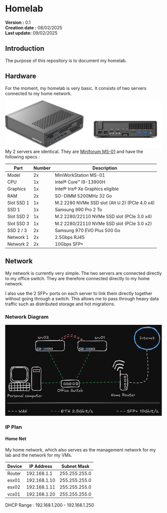 # Homelab

**Version :**               0.1 \
**Creation date :**         08/02/2025 \
**Last update:**            09/02/2025

## Introduction

The purpose of this repository is to document my homelab.

## Hardware

For the moment, my homelab is very basic.
It consists of two servers connected to my home network.

![Miniforum MS-01 illustration](assets/miniforum_ms_01.png)
My 2 servers are identical.
They are [Miniforum MS-01](https://store.minisforum.com/products/minisforum-ms-01)
and have the following specs :

| Part       | Number | Description                                    |
| ---------- | ------ | ---------------------------------------------- |
| Model      | 2x     | MiniWorkStation MS-01                          |
| CPU        | 1x     | Intel® Core™ i9-13900H                         |
| Graphics   | 1x     | Intel® Iris® Xe Graphics eligible              |
| RAM        | 2x     | SO-DIMM 5200MHz 32 Go                          |
| Slot SSD 1 | 1x     | M.2 2280 NVMe SSD slot (Alt U.2) (PCIe 4.0 x4) |
| SSD 1      | 1x     | Samsung 990 Pro 2 To                           |
| Slot SSD 2 | 1x     | M.2 2280/22110 NVMe SSD slot (PCIe 3.0 x4)     |
| Slot SSD 3 | 1x     | M.2 2280/22110 NVMe SSD slot (PCIe 3.0 x2)     |
| SSD 2 / 3  | 2x     | Samsung 970 EVO Plus 500 Go                    |
| Network 1  | 2x     | 2.5Gbps RJ45                                   |
| Network 2  | 2x     | 10Gbps SFP+                                    |

## Network

My network is currently very simple.
The two servers are connected directly to my office switch.
They are therefore connected directly to my home network.

I also use the 2 SFP+ ports on each server to link them directly together
without going through a switch.
This allows me to pass through heavy data traffic such as distributed storage
and hot migrations.

### Network Diagram

![Network Diagram](assets/homelab0_network_diag.png)

### IP Plan

#### Home Net

My home network, which also serves as the management network for my lab and
the network for my VMs.

| Device |  IP Address   | Subnet Mask   |
| ------ | ------------- | ------------- |
| Router | 192.168.1.1   | 255.255.255.0 |
| esx01  | 192.168.1.10  | 255.255.255.0 |
| esx02  | 192.168.1.11  | 255.255.255.0 |
| vcs01  | 192.168.1.20  | 255.255.255.0 |

DHCP Range : 192.168.1.200 - 192.168.1.250
